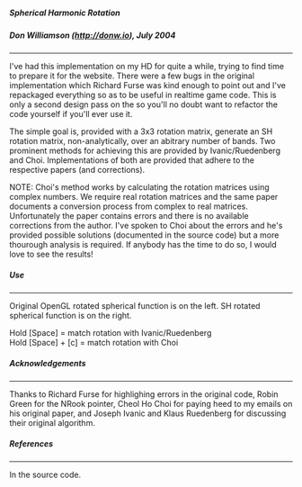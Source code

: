 
##### Spherical Harmonic Rotation
##### Don Williamson (http://donw.io), July 2004
---

I've had this implementation on my HD for quite a while, trying to find time to prepare it for the website. There were a few bugs in the original implementation which Richard Furse was kind enough to point out and I've repackaged everything so as to be useful in realtime game code. This is only a second design pass on the so you'll no doubt want to refactor the code yourself if you'll ever use it.

The simple goal is, provided with a 3x3 rotation matrix, generate an SH rotation matrix, non-analytically, over an abitrary number of bands. Two prominent methods for achieving this are provided by Ivanic/Ruedenberg and Choi. Implementations of both are provided that adhere to the respective papers (and corrections).

NOTE:
Choi's method works by calculating the rotation matrices using complex numbers. We require real rotation matrices and the same paper documents a conversion process from complex to real matrices. Unfortunately the paper contains errors and there is no available corrections from the author. I've spoken to Choi about the errors and he's provided possible solutions (documented in the source code) but a more thourough analysis is required. If anybody has the time to do so, I would love to see the results!


##### Use
---

Original OpenGL rotated spherical function is on the left.
SH rotated spherical function is on the right.

Hold [Space] = match rotation with Ivanic/Ruedenberg  
Hold [Space] + [c] = match rotation with Choi  



##### Acknowledgements
---

Thanks to Richard Furse for highlighing errors in
the original code, Robin Green for the NRook pointer, Cheol Ho Choi for paying
heed to my emails on his original paper, and Joseph Ivanic and Klaus Ruedenberg
for discussing their original algorithm.


##### References
---

In the source code.
